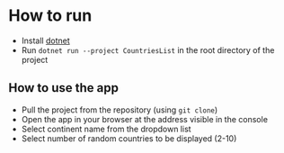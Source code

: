 # How to run 

* Install [dotnet](https://dotnet.microsoft.com/en-us/download)
* Run `dotnet run --project CountriesList` in the root directory of the project

## How to use the app

* Pull the project from the repository (using `git clone`)
* Open the app in your browser at the address visible in the console
* Select continent name from the dropdown list
* Select number of random countries to be displayed (2-10)
